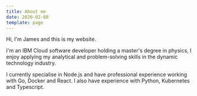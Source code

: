 ```yaml
---
title: About me
date: 2020-02-08
template: page
---
```


Hi, I'm James and this is my website.

 <!-- This is what I look like on holiday.

![Me on holiday](./profile-picture.jpg "me") -->

I'm an IBM Cloud software developer holding a master's degree in
physics, I enjoy applying my analytical and problem-solving skills in
the dynamic technology industry.

I currently specialise in Node.js and
have professional experience working with Go, Docker and React. I also
have experience with Python, Kubernetes and Typescript.
